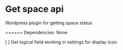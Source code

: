 
Get space api
=============

Wordpress plugin for getting space status

======
Dependencies: None

[ ] Get logical field working in settings for display icon.

